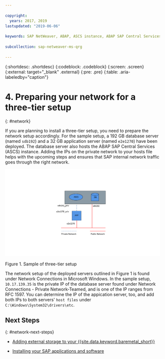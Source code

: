 ```yaml
---

copyright:
  years: 2017, 2019
lastupdated: "2019-06-06"

keywords: SAP NetWeaver, ABAP, ASCS instance, ABAP SAP Central Services, application server, database server, three-tier

subcollection: sap-netweaver-ms-qrg

---
```


{:shortdesc: .shortdesc}
{:codeblock: .codeblock}
{:screen: .screen}
{:external: target="_blank" .external}
{:pre: .pre}
{:table: .aria-labeledby="caption"}

# 4. Preparing your network for a three-tier setup
{: #network}

If you are planning to install a three-tier setup, you need to prepare the network setup accordingly. For the sample setup, a 192 GB database server (named `sdb192`) and a 32 GB application server (named `e2e1270`) have been deployed. The database server also hosts the ABAP SAP Central Services (ASCS) instance. Adding the IPs on the private network to your hosts file helps with the upcoming steps and ensures that SAP internal network traffic goes through the right network.

![Figure 1. Sample of three-tier setup](/images/network_07232019.png "Sample of three-tier setup")

Figure 1. Sample of three-tier setup

The network setup of the deployed servers outlined in Figure 1 is found under Network Connections in Microsoft Windows. In the sample setup, `10.17.139.35` is the private IP of the database server found under Network Connections - Private Network-Teamed, and is one of the IP ranges from RFC 1597. You can determine the IP of the appication server, too, and add both IPs to both servers' `host files` under `C:\Windows\System32\drivers\etc`.

## Next Steps
{: #network-next-steps}

  * [Adding external storage to your {{site.data.keyword.baremetal_short}}](/docs/infrastructure/sap-netweaver-ms-qrg?topic=sap-netweaver-ms-qrg-storage)

  * [Installing your SAP applications and software](/docs/infrastructure/sap-netweaver-ms-qrg?topic=sap-netweaver-ms-qrg-install_landscape)

